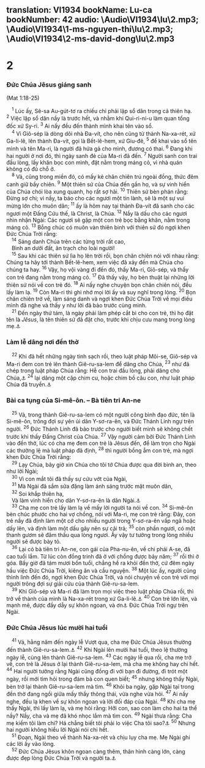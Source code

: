 translation: VI1934
bookName: Lu-ca 
bookNumber: 42
audio: \Audio\VI1934\lu\2.mp3; \Audio\VI1934\1-ms-nguyen-thi\lu\2.mp3; \Audio\VI1934\2-ms-david-dong\lu\2.mp3
-------

<div class="title"><h1>2</h1><h3>Đức Chúa Jêsus giáng sanh</h3><p>(Mat 1:18-25)</p></div>
<span class="verse lu_2_1"> <sup>1</sup> Lúc ấy, Sê-sa Au-gút-tơ ra chiếu chỉ phải lập sổ dân trong cả thiên hạ. </span>
<span class="verse lu_2_2"><sup>2</sup> Việc lập sổ dân nầy là trước hết, và nhằm khi Qui-ri-ni-u làm quan tổng đốc xứ Sy-ri. </span>
<span class="verse lu_2_3"><sup>3</sup> Ai nấy đều đến thành mình khai tên vào sổ. <br/></span>
<span class="verse lu_2_4"> <sup>4</sup> Vì Giô-sép là dòng dõi nhà Đa-vít, cho nên cũng từ thành Na-xa-rét, xứ Ga-li-lê, lên thành Đa-vít, gọi là Bết-lê-hem, xứ Giu-đê, </span>
<span class="verse lu_2_5"><sup>5</sup> để khai vào sổ tên mình và tên Ma-ri, là người đã hứa gả cho mình, đương có thai. </span>
<span class="verse lu_2_6"><sup>6</sup> Đang khi hai người ở nơi đó, thì ngày sanh đẻ của Ma-ri đã đến. </span>
<span class="verse lu_2_7"><sup>7</sup> Người sanh con trai đầu lòng, lấy khăn bọc con mình, đặt nằm trong máng cỏ, vì nhà quán không có đủ chỗ ở. <br/></span>
<span class="verse lu_2_8"> <sup>8</sup> Vả, cũng trong miền đó, có mấy kẻ chăn chiên trú ngoài đồng, thức đêm canh giữ bầy chiên. </span>
<span class="verse lu_2_9"><sup>9</sup> Một thiên sứ của Chúa đến gần họ, và sự vinh hiển của Chúa chói lòa xung quanh, họ rất sợ hãi. </span>
<span class="verse lu_2_10"><sup>10</sup> Thiên sứ bèn phán rằng: Đừng sợ chi; vì nầy, ta báo cho các ngươi một tin lành, sẽ là một sự vui mừng lớn cho muôn dân; </span>
<span class="verse lu_2_11"><sup>11</sup> ấy là hôm nay tại thành Đa-vít đã sanh cho các ngươi một Đấng Cứu thế, là Christ, là Chúa. </span>
<span class="verse lu_2_12"><sup>12</sup> Nầy là dấu cho các ngươi nhìn nhận Ngài: Các ngươi sẽ gặp một con trẻ bọc bằng khăn, nằm trong máng cỏ. </span>
<span class="verse lu_2_13"><sup>13</sup> Bỗng chúc có muôn vàn thiên binh với thiên sứ đó ngợi khen Đức Chúa Trời rằng: <br/></span>
<span class="verse lu_2_14"> <sup>14</sup> Sáng danh Chúa trên các từng trời rất cao, <br/> Bình an dưới đất, ân trạch cho loài người! <br/></span>
<span class="verse lu_2_15"> <sup>15</sup> Sau khi các thiên sứ lìa họ lên trời rồi, bọn chăn chiên nói với nhau rằng: Chúng ta hãy tới thành Bết-lê-hem, xem việc đã xảy đến mà Chúa cho chúng ta hay. </span>
<span class="verse lu_2_16"><sup>16</sup> Vậy, họ vội vàng đi đến đó, thấy Ma-ri, Giô-sép, và thấy con trẻ đang nằm trong máng cỏ. </span>
<span class="verse lu_2_17"><sup>17</sup> Đã thấy vậy, họ bèn thuật lại những lời thiên sứ nói về con trẻ đó. </span>
<span class="verse lu_2_18"><sup>18</sup> Ai nấy nghe chuyện bọn chăn chiên nói, đều lấy làm lạ. </span>
<span class="verse lu_2_19"><sup>19</sup> Còn Ma-ri thì ghi nhớ mọi lời ấy và suy nghĩ trong lòng. </span>
<span class="verse lu_2_20"><sup>20</sup> Bọn chăn chiên trở về, làm sáng danh và ngợi khen Đức Chúa Trời về mọi điều mình đã nghe và thấy y như lời đã bảo trước cùng mình. <br/></span>
<span class="verse lu_2_21"> <sup>21</sup> Đến ngày thứ tám, là ngày phải làm phép cắt bì cho con trẻ, thì họ đặt tên là <i>Jêsus</i>, là tên thiên sứ đã đặt cho, trước khi chịu cưu mang trong lòng mẹ.<a data-toggle="tooltip" data-placement="bottom" title="Le 12:3; Lu 1:31">⚓</a><br/></span>
<div class="title"><h3>Làm lễ dâng nơi đền thờ</h3></div>
<span class="verse lu_2_22"> <sup>22</sup> Khi đã hết những ngày tinh sạch rồi, theo luật pháp Môi-se, Giô-sép và Ma-ri đem con trẻ lên thành Giê-ru-sa-lem để dâng cho Chúa, </span>
<span class="verse lu_2_23"><sup>23</sup> như đã chép trong luật pháp Chúa rằng: Hễ con trai đầu lòng, phải dâng cho Chúa,<a data-toggle="tooltip" data-placement="bottom" title="Xu 13:2,12">⚓</a></span>
<span class="verse lu_2_24"><sup>24</sup> lại dâng một cặp chim cu, hoặc chim bồ câu con, như luật pháp Chúa đã truyền.<a data-toggle="tooltip" data-placement="bottom" title="Le 12:6-8">⚓</a><br/></span>
<div class="title"><h3>Bài ca tụng của Si-mê-ôn. – Bà tiên tri An-ne</h3></div>
<span class="verse lu_2_25"> <sup>25</sup> Vả, trong thành Giê-ru-sa-lem có một người công bình đạo đức, tên là Si-mê-ôn, trông đợi sự yên ủi dân Y-sơ-ra-ên, và Đức Thánh Linh ngự trên người. </span>
<span class="verse lu_2_26"><sup>26</sup> Đức Thánh Linh đã bảo trước cho người biết mình sẽ không chết trước khi thấy Đấng Christ của Chúa. </span>
<span class="verse lu_2_27"><sup>27</sup> Vậy người cảm bởi Đức Thánh Linh vào đền thờ, lúc có cha mẹ đem con trẻ là Jêsus đến, để làm trọn cho Ngài các thường lệ mà luật pháp đã định, </span>
<span class="verse lu_2_28"><sup>28</sup> thì người bồng ẵm con trẻ, mà ngợi khen Đức Chúa Trời rằng: <br/></span>
<span class="verse lu_2_29"> <sup>29</sup> Lạy Chúa, bây giờ xin Chúa cho tôi tớ Chúa được qua đời bình an, theo như lời Ngài; <br/></span>
<span class="verse lu_2_30"> <sup>30</sup> Vì con mắt tôi đã thấy sự cứu vớt của Ngài, <br/></span>
<span class="verse lu_2_31"> <sup>31</sup> Mà Ngài đã sắm sửa đặng làm ánh sáng trước mặt muôn dân, <br/></span>
<span class="verse lu_2_32"> <sup>32</sup> Soi khắp thiên hạ, <br/> Và làm vinh hiển cho dân Y-sơ-ra-ên là dân Ngài.<a data-toggle="tooltip" data-placement="bottom" title="Es 42:6; 49:6; 52:10">⚓</a><br/></span>
<span class="verse lu_2_33"> <sup>33</sup> Cha mẹ con trẻ lấy làm lạ về mấy lời người ta nói về con. </span>
<span class="verse lu_2_34"><sup>34</sup> Si-mê-ôn bèn chúc phước cho hai vợ chồng, nói với Ma-ri, mẹ con trẻ rằng: Đây, con trẻ nầy đã định làm một cớ cho nhiều người trong Y-sơ-ra-ên vấp ngã hoặc dấy lên, và định làm một dấu gây nên sự cãi trả; </span>
<span class="verse lu_2_35"><sup>35</sup> còn phần ngươi, có một thanh gươm sẽ đâm thấu qua lòng ngươi. Ấy vậy tư tưởng trong lòng nhiều người sẽ được bày tỏ. <br/></span>
<span class="verse lu_2_36"> <sup>36</sup> Lại có bà tiên tri An-ne, con gái của Pha-nu-ên, về chi phái A-se, đã cao tuổi lắm. Từ lúc còn đồng trinh đã ở với chồng được bảy năm; </span>
<span class="verse lu_2_37"><sup>37</sup> rồi thì ở góa. Bấy giờ đã tám mươi bốn tuổi, chẳng hề ra khỏi đền thờ, cứ đêm ngày hầu việc Đức Chúa Trời, kiêng ăn và cầu nguyện. </span>
<span class="verse lu_2_38"><sup>38</sup> Một lúc ấy, người cũng thình lình đến đó, ngợi khen Đức Chúa Trời, và nói chuyện về con trẻ với mọi người trông đợi sự giải cứu của thành Giê-ru-sa-lem. <br/></span>
<span class="verse lu_2_39"> <sup>39</sup> Khi Giô-sép và Ma-ri đã làm trọn mọi việc theo luật pháp Chúa rồi, thì trở về thành của mình là Na-xa-rét trong xứ Ga-li-lê.<a data-toggle="tooltip" data-placement="bottom" title="Mat 2:23">⚓</a></span>
<span class="verse lu_2_40"><sup>40</sup> Con trẻ lớn lên, và mạnh mẽ, được đầy dẫy sự khôn ngoan, và ơn<a data-toggle="tooltip" data-placement="bottom" title="Ctd: ân điển, ân sủng">⚓</a> Đức Chúa Trời ngự trên Ngài. <br/></span>
<div class="title"><h3>Đức Chúa Jêsus lúc mười hai tuổi</h3></div>
<span class="verse lu_2_41"> <sup>41</sup> Vả, hằng năm đến ngày lễ Vượt qua, cha mẹ Đức Chúa Jêsus thường đến thành Giê-ru-sa-lem.<a data-toggle="tooltip" data-placement="bottom" title="Xu 12:1-27; Phu 16:1-8">⚓</a></span>
<span class="verse lu_2_42"><sup>42</sup> Khi Ngài lên mười hai tuổi, theo lệ thường ngày lễ, cùng lên thành Giê-ru-sa-lem. </span>
<span class="verse lu_2_43"><sup>43</sup> Các ngày lễ qua rồi, cha mẹ trở về, con trẻ là Jêsus ở lại thành Giê-ru-sa-lem, mà cha mẹ không hay chi hết. </span>
<span class="verse lu_2_44"><sup>44</sup> Hai người tưởng rằng Ngài cũng đồng đi với bạn đi đường, đi trót một ngày, rồi mới tìm hỏi trong đám bà con quen biết; </span>
<span class="verse lu_2_45"><sup>45</sup> nhưng không thấy Ngài, bèn trở lại thành Giê-ru-sa-lem mà tìm. </span>
<span class="verse lu_2_46"><sup>46</sup> Khỏi ba ngày, gặp Ngài tại trong đền thờ đang ngồi giữa mấy thầy thông thái, vừa nghe vừa hỏi. </span>
<span class="verse lu_2_47"><sup>47</sup> Ai nấy nghe, đều lạ khen về sự khôn ngoan và lời đối đáp của Ngài. </span>
<span class="verse lu_2_48"><sup>48</sup> Khi cha mẹ thấy Ngài, thì lấy làm lạ, và mẹ hỏi rằng: Hỡi con, sao con làm cho hai ta thể nầy? Nầy, cha và mẹ đã khó nhọc lắm mà tìm con. </span>
<span class="verse lu_2_49"><sup>49</sup> Ngài thưa rằng: Cha mẹ kiếm tôi làm chi? Há chẳng biết tôi phải lo việc Cha tôi sao?<a data-toggle="tooltip" data-placement="bottom" title="Ctd: con phải ở trong nhà Cha con sao?">⚓</a></span>
<span class="verse lu_2_50"><sup>50</sup> Nhưng hai người không hiểu lời Ngài nói chi hết. <br/></span>
<span class="verse lu_2_51"> <sup>51</sup> Đoạn, Ngài theo về thành Na-xa-rét và chịu lụy cha mẹ. Mẹ Ngài ghi các lời ấy vào lòng. <br/></span>
<span class="verse lu_2_52"> <sup>52</sup> Đức Chúa Jêsus khôn ngoan càng thêm, thân hình càng lớn, càng được đẹp lòng Đức Chúa Trời và người ta.<a data-toggle="tooltip" data-placement="bottom" title="1Sa 2:26; Ch 3:4">⚓</a><br/></span>
